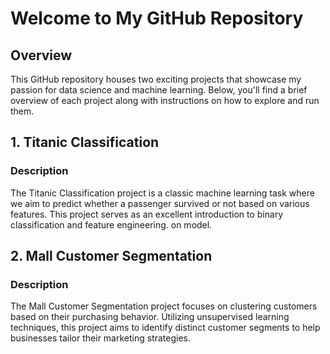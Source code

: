 # Welcome to My GitHub Repository

## Overview

This GitHub repository houses two exciting projects that showcase my passion for data science and machine learning. Below, you'll find a brief overview of each project along with instructions on how to explore and run them.

## 1. Titanic Classification

### Description

The Titanic Classification project is a classic machine learning task where we aim to predict whether a passenger survived or not based on various features. This project serves as an excellent introduction to binary classification and feature engineering.
on model.

## 2. Mall Customer Segmentation

### Description

The Mall Customer Segmentation project focuses on clustering customers based on their purchasing behavior. Utilizing unsupervised learning techniques, this project aims to identify distinct customer segments to help businesses tailor their marketing strategies.

